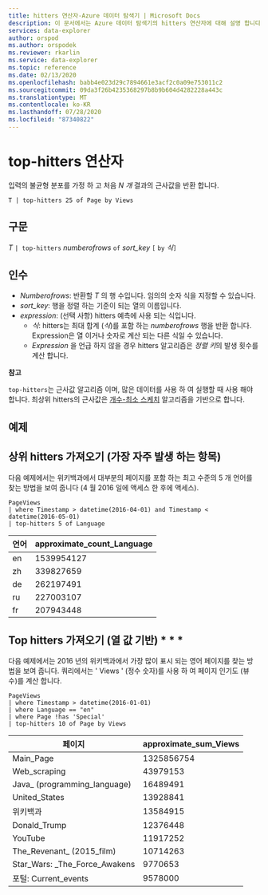 ```yaml
---
title: hitters 연산자-Azure 데이터 탐색기 | Microsoft Docs
description: 이 문서에서는 Azure 데이터 탐색기의 hitters 연산자에 대해 설명 합니다.
services: data-explorer
author: orspod
ms.author: orspodek
ms.reviewer: rkarlin
ms.service: data-explorer
ms.topic: reference
ms.date: 02/13/2020
ms.openlocfilehash: babb4e023d29c7894661e3acf2c0a09e753011c2
ms.sourcegitcommit: 09da3f26b4235368297b8b9b604d4282228a443c
ms.translationtype: MT
ms.contentlocale: ko-KR
ms.lasthandoff: 07/28/2020
ms.locfileid: "87340822"
---
```

# <a name="top-hitters-operator"></a>top-hitters 연산자

입력의 불균형 분포를 가정 하 고 처음 *N 개* 결과의 근사값을 반환 합니다.

```kusto
T | top-hitters 25 of Page by Views 
```

## <a name="syntax"></a>구문

*T* `| top-hitters` *numberofrows* `of` *sort_key* `[` `by` *식*`]`

## <a name="arguments"></a>인수

* *Numberofrows*: 반환할 *T* 의 행 수입니다. 임의의 숫자 식을 지정할 수 있습니다.
* *sort_key*: 행을 정렬 하는 기준이 되는 열의 이름입니다.
* *expression*: (선택 사항) hitters 예측에 사용 되는 식입니다. 
    * *식*: hitters는 최대 합계 (*식*)를 포함 하는 *numberofrows* 행을 반환 합니다. Expression은 열 이거나 숫자로 계산 되는 다른 식일 수 있습니다. 
    *  *Expression* 을 언급 하지 않을 경우 hitters 알고리즘은 *정렬 키*의 발생 횟수를 계산 합니다.  

**참고**

`top-hitters`는 근사값 알고리즘 이며, 많은 데이터를 사용 하 여 실행할 때 사용 해야 합니다. 최상위 hitters의 근사값은 [개수-최소 스케치](https://en.wikipedia.org/wiki/Count%E2%80%93min_sketch) 알고리즘을 기반으로 합니다.  

## <a name="example"></a>예제

## <a name="getting-top-hitters-most-frequent-items"></a>상위 hitters 가져오기 (가장 자주 발생 하는 항목) 

다음 예제에서는 위키백과에서 대부분의 페이지를 포함 하는 최고 수준의 5 개 언어를 찾는 방법을 보여 줍니다 (4 월 2016 일에 액세스 한 후에 액세스). 

```kusto
PageViews
| where Timestamp > datetime(2016-04-01) and Timestamp < datetime(2016-05-01) 
| top-hitters 5 of Language 
```

|언어|approximate_count_Language|
|---|---|
|en|1539954127|
|zh|339827659|
|de|262197491|
|ru|227003107|
|fr|207943448|

## <a name="getting-top-hitters-based-on-column-value-"></a>Top hitters 가져오기 (열 값 기반) * * *

다음 예제에서는 2016 년의 위키백과에서 가장 많이 표시 되는 영어 페이지를 찾는 방법을 보여 줍니다. 쿼리에서는 ' Views ' (정수 숫자)를 사용 하 여 페이지 인기도 (뷰 수)를 계산 합니다. 

```kusto
PageViews
| where Timestamp > datetime(2016-01-01)
| where Language == "en"
| where Page !has 'Special'
| top-hitters 10 of Page by Views
```

|페이지|approximate_sum_Views|
|---|---|
|Main_Page|1325856754|
|Web_scraping|43979153|
|Java_ (programming_language)|16489491|
|United_States|13928841|
|위키백과|13584915|
|Donald_Trump|12376448|
|YouTube|11917252|
|The_Revenant_ (2015_film)|10714263|
|Star_Wars: _The_Force_Awakens|9770653|
|포털: Current_events|9578000|